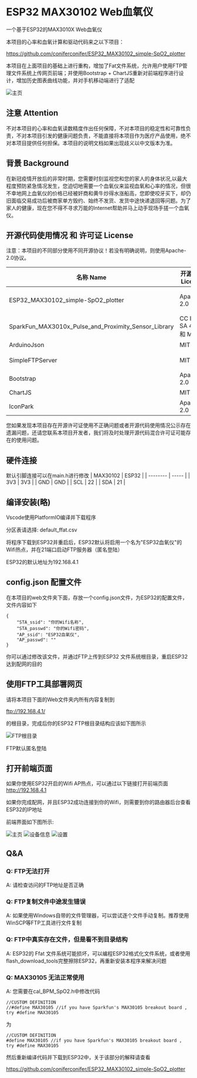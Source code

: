 # ESP32 MAX30102 Web血氧仪

一个基于ESP32的MAX3010X Web血氧仪

本项目的心率和血氧计算和驱动代码来之以下项目：

https://github.com/coniferconifer/ESP32_MAX30102_simple-SpO2_plotter

本项目在上面项目的基础上进行重构，增加了Fat文件系统，允许用户使用FTP管理文件系统上传网页前端；并使用Bootstrap + ChartJS重新对前端程序进行设计，增加历史图表曲线功能，并对手机移动端进行了适配

![主页](img/PC/1.png)

## 注意 Attention

不对本项目的心率和血氧读数精度作出任何保障，不对本项目的稳定性和可靠性负责，不对本项目引发的健康问题负责，不能直接将本项目作为医疗产品使用，绝不对本项目提供任何担保。本项目的说明文档如果出现歧义以中文版本为准。

## 背景 Background

在新冠疫情开放后的非常时期，您需要时刻监视您和您的家人的身体状况,以最大程度预防紧急情况发生，您迫切地需要一个血氧仪来监视血氧和心率的情况，但很不幸地网上血氧仪的价格已经被奸商和黄牛炒得水涨船高，您即使咬牙买下，却仍旧面临交易成功后被商家单方毁约、始终不发货、发货中途快递退回等问题。为了家人的健康，现在您不得不寻求万能的Internet帮助并马上动手现场手搓一个血氧仪。

## 开源代码使用情况 和 许可证 License

注意：本项目的不同部分使用不同开源协议！若没有明确说明，则使用Apache-2.0协议。
<html>
<div>
    <table class="table table-striped table-hover">
        <thead>
            <tr>
                <th scope="col">名称 Name</th>
                <th scope="col">开源协议 License</th>
                <th scope="col">备注 Note</th>
                <th scope="col">链接 Link</th>
            </tr>
        </thead>
        <tbody>
            <tr>
                <td>ESP32_MAX30102_simple-SpO2_plotter</td>
                <td>Apache-2.0</td>
                <td>使用在cal_BPM_SpO2.c血氧核心计算部分</td>
                <td>https://github.com/coniferconifer/ESP32_MAX30102_simple-SpO2_plotter</td>
            </tr>
            <tr>
                <td>SparkFun_MAX3010x_Pulse_and_Proximity_Sensor_Library</td>
                <td>CC BY-SA 4.0 和 MIT</td>
                <td>MAX3010X驱动程序</td>
                <td>https://github.com/coniferconifer/ESP32_MAX30102_simple-SpO2_plotter</td>
            </tr>
            <tr>
                <td>ArduinoJson</td>
                <td>MIT</td>
                <td>用于处理JSON</td>
                <td>https://arduinojson.org/</td>
            </tr>
            <tr>
                <td>SimpleFTPServer</td>
                <td>MIT</td>
                <td>提供FTP文件管理服务</td>
                <td>https://github.com/xreef/SimpleFTPServer</td>
            </tr>
            <tr>
                <td>Bootstrap</td>
                <td>Apache-2.0</td>
                <td>前端CSS框架</td>
                <td>https://github.com/twbs/bootstrap</td>
            </tr>
            <tr>
                <td>ChartJS</td>
                <td>MIT</td>
                <td>提供前端图表绘制</td>
                <td>https://www.chartjs.org/</td>
            </tr>
            <tr>
                <td>IconPark</td>
                <td>Apache-2.0</td>
                <td>提供两个前端图标</td>
                <td>https://github.com/bytedance/IconPark</td>
            </tr>
        </tbody>
    </table>
</div>
</html>

您如果发现本项目存在开源许可证使用不正确问题或者开源代码使用情况公示存在遗漏问题，还请您联系本项目开发者，我们将及时处理开源代码混合许可证可能存在的使用问题。

## 硬件连接

默认引脚连接可以在main.h进行修改
| MAX30102 | ESP32 |
| -------- | ----- |
| 3V3      | 3V3   |
| GND      | GND   |
| SCL      | 22    |
| SDA      | 21    |

## 编译安装(略)

Vscode使用PlatformIO编译并下载程序

分区表请选择: default_ffat.csv

将程序下载到ESP32并重启后，ESP32默认将启用一个名为"ESP32血氧仪"的Wifi热点，并在21端口启动FTP服务器（匿名登陆）

ESP32的默认地址为192.168.4.1

## config.json 配置文件

在本项目的web文件夹下面，存放一个config.json文件，为ESP32的配置文件，文件内容如下

```
{
    "STA_ssid": "你的Wifi名称",
    "STA_passwd": "你的Wifi密码",
    "AP_ssid": "ESP32血氧仪",
    "AP_passwd": ""
}
```
你可以通过修改该文件，并通过FTP上传到ESP32 文件系统根目录，重启ESP32达到配网的目的


## 使用FTP工具部署网页

请将本项目下面的Web文件夹内所有内容复制到

ftp://192.168.4.1/

的根目录，完成后你的ESP32 FTP根目录结构应该如下图所示

![FTP根目录](img/Snipaste_2023-01-06_20-37-55.png)

FTP默认匿名登陆

## 打开前端页面

如果你使用ESP32开启的Wifi AP热点，可以通过以下链接打开前端页面
http://192.168.4.1

如果你完成配网，并且ESP32成功连接到你的Wifi，则需要到你的路由器后台查看ESP32的IP地址

前端界面如下图所示:

![主页](img/PC/1.png)
![设备信息](img/PC/2.png)
![设置](img/PC/3.png)

## Q&A

### Q: FTP无法打开

A: 请检查访问的FTP地址是否正确


### Q: FTP复制文件中途发生错误

A: 如果使用Windows自带的文件管理器，可以尝试逐个文件手动复制。推荐使用WinSCP等FTP工具进行文件复制

### Q: FTP中真实存在文件，但是看不到目录结构

A: ESP32的 Ffat 文件系统可能损坏，可以编程ESP32格式化文件系统，或者使用flash_download_tools完整擦除ESP32，再重新安装本程序来解决问题

### Q: MAX30105 无法正常使用

A: 您需要在cal_BPM_SpO2.h中修改代码

```
//CUSTOM DEFINITION
//#define MAX30105 //if you have Sparkfun's MAX30105 breakout board , try #define MAX30105
```

为

```
//CUSTOM DEFINITION
#define MAX30105 //if you have Sparkfun's MAX30105 breakout board , try #define MAX30105
```

然后重新编译代码并下载到ESP32中，关于该部分的解释请查看

https://github.com/coniferconifer/ESP32_MAX30102_simple-SpO2_plotter

